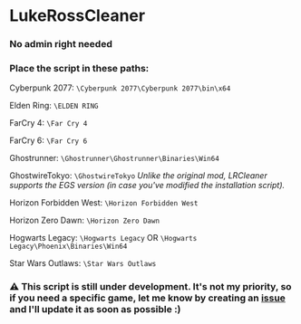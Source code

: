 # LukeRossCleaner
### No admin right needed

### Place the script in these paths:

Cyberpunk 2077:
`\Cyberpunk 2077\Cyberpunk 2077\bin\x64`

Elden Ring:
`\ELDEN RING`

FarCry 4:
`\Far Cry 4`

FarCry 6:
`\Far Cry 6`

Ghostrunner:
`\Ghostrunner\Ghostrunner\Binaries\Win64`

GhostwireTokyo:
`\GhostwireTokyo` *Unlike the original mod, LRCleaner supports the EGS version (in case you've modified the installation script).*

Horizon Forbidden West:
`\Horizon Forbidden West`

Horizon Zero Dawn:
`\Horizon Zero Dawn`

Hogwarts Legacy:
`\Hogwarts Legacy`
OR
`\Hogwarts Legacy\Phoenix\Binaries\Win64`

Star Wars Outlaws:
`\Star Wars Outlaws`

### ⚠️ This script is still under development. It's not my priority, so if you need a specific game, let me know by creating an [issue](https://github.com/Yelodress/LukeRossCleaner/issues) and I'll update it as soon as possible :)
